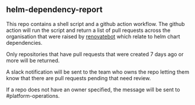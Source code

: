 ## helm-dependency-report

This repo contains a shell script and a github action workflow. The github action will run the script and return a list of pull requests across the organisation that were raised by [renovatebot](https://github.com/renovatebot/renovate) which relate to helm chart dependencies.

Only repositories that have pull requests that were created 7 days ago or more will be returned.

A slack notification will be sent to the team who owns the repo letting them know that there are pull requests pending that need review.

If a repo does not have an owner specified, the message will be sent to #platform-operations.
